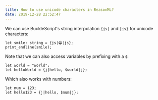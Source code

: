 ```yaml
---
title: How to use unicode characters in ReasonML?
date: 2019-12-28 22:52:47
---
```


We can use BuckleScript's string interpolation `{js|` and `|js}` for unicode characters:

```reasonml
let smile: string = {js|😀|js};
print_endline(smile);
```

Note that we can also access variables by prefixing with a `$`:

```reasonml
let world = "world";
let helloWorld = {j|hello, $world|j};
```

Which also works with numbers:

```reasonml
let num = 123;
let hello123 = {j|hello, $num|j};
```
